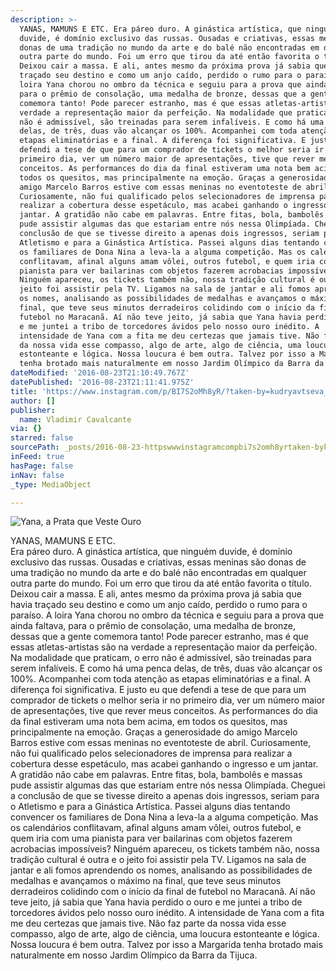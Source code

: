 ```yaml
---
description: >-
  YANAS, MAMUNS E ETC. Era páreo duro. A ginástica artística, que ninguém
  duvide, é domínio exclusivo das russas. Ousadas e criativas, essas meninas são
  donas de uma tradição no mundo da arte e do balé não encontradas em qualquer
  outra parte do mundo. Foi um erro que tirou da até então favorita o título.
  Deixou cair a massa. E ali, antes mesmo da próxima prova já sabia que havia
  traçado seu destino e como um anjo caído, perdido o rumo para o paraíso. A
  loira Yana chorou no ombro da técnica e seguiu para a prova que ainda faltava,
  para o prêmio de consolação, uma medalha de bronze, dessas que a gente
  comemora tanto! Pode parecer estranho, mas é que essas atletas-artistas são na
  verdade a representação maior da perfeição. Na modalidade que praticam, o erro
  não é admissível, são treinadas para serem infalíveis. E como há uma penca
  delas, de três, duas vão alcançar os 100%. Acompanhei com toda atenção as
  etapas eliminatórias e a final. A diferença foi significativa. E justo eu que
  defendi a tese de que para um comprador de tickets o melhor seria ir no
  primeiro dia, ver um número maior de apresentações, tive que rever meus
  conceitos. As performances do dia da final estiveram uma nota bem acima, em
  todos os quesitos, mas principalmente na emoção. Graças a generosidade do
  amigo Marcelo Barros estive com essas meninas no eventoteste de abril.
  Curiosamente, não fui qualificado pelos selecionadores de imprensa para
  realizar a cobertura desse espetáculo, mas acabei ganhando o ingresso e um
  jantar. A gratidão não cabe em palavras. Entre fitas, bola, bambolês e massas
  pude assistir algumas das que estariam entre nós nessa Olimpíada. Cheguei a
  conclusão de que se tivesse direito a apenas dois ingressos, seriam para o
  Atletismo e para a Ginástica Artística. Passei alguns dias tentando convencer
  os familiares de Dona Nina a leva-la a alguma competição. Mas os calendários
  conflitavam, afinal alguns amam vôlei, outros futebol, e quem iria com uma
  pianista para ver bailarinas com objetos fazerem acrobacias impossíveis?
  Ninguém apareceu, os tickets também não, nossa tradição cultural é outra e o
  jeito foi assistir pela TV. Ligamos na sala de jantar e ali fomos aprendendo
  os nomes, analisando as possibilidades de medalhas e avançamos o máximo na
  final, que teve seus minutos derradeiros colidindo com o início da final de
  futebol no Maracanã. Aí não teve jeito, já sabia que Yana havia perdido o ouro
  e me juntei a tribo de torcedores ávidos pelo nosso ouro inédito. A
  intensidade de Yana com a fita me deu certezas que jamais tive. Não faz parte
  da nossa vida esse compasso, algo de arte, algo de ciência, uma loucura
  estonteante e lógica. Nossa loucura é bem outra. Talvez por isso a Margarida
  tenha brotado mais naturalmente em nosso Jardim Olímpico da Barra da Tijuca.
dateModified: '2016-08-23T21:10:49.767Z'
datePublished: '2016-08-23T21:11:41.975Z'
title: 'https://www.instagram.com/p/BI7S2oMh8yR/?taken-by=kudryavtseva_y'
author: []
publisher:
  name: Vladimir Cavalcante
via: {}
starred: false
sourcePath: _posts/2016-08-23-httpswwwinstagramcompbi7s2omh8yrtaken-bykudryavtse.md
inFeed: true
hasPage: false
inNav: false
_type: MediaObject

---
```

![Yana, a Prata que Veste Ouro](https://the-grid-user-content.s3-us-west-2.amazonaws.com/dff9341a-206b-49e8-a30c-0a587268f0ff.jpg)

YANAS, MAMUNS E ETC.  
Era páreo duro. A ginástica artística, que ninguém duvide, é domínio exclusivo das russas. Ousadas e criativas, essas meninas são donas de uma tradição no mundo da arte e do balé não encontradas em qualquer outra parte do mundo. Foi um erro que tirou da até então favorita o título. Deixou cair a massa. E ali, antes mesmo da próxima prova já sabia que havia traçado seu destino e como um anjo caído, perdido o rumo para o paraíso. A loira Yana chorou no ombro da técnica e seguiu para a prova que ainda faltava, para o prêmio de consolação, uma medalha de bronze, dessas que a gente comemora tanto! Pode parecer estranho, mas é que essas atletas-artistas são na verdade a representação maior da perfeição. Na modalidade que praticam, o erro não é admissível, são treinadas para serem infalíveis. E como há uma penca delas, de três, duas vão alcançar os 100%. Acompanhei com toda atenção as etapas eliminatórias e a final. A diferença foi significativa. E justo eu que defendi a tese de que para um comprador de tickets o melhor seria ir no primeiro dia, ver um número maior de apresentações, tive que rever meus conceitos. As performances do dia da final estiveram uma nota bem acima, em todos os quesitos, mas principalmente na emoção. Graças a generosidade do amigo Marcelo Barros estive com essas meninas no eventoteste de abril. Curiosamente, não fui qualificado pelos selecionadores de imprensa para realizar a cobertura desse espetáculo, mas acabei ganhando o ingresso e um jantar. A gratidão não cabe em palavras. Entre fitas, bola, bambolês e massas pude assistir algumas das que estariam entre nós nessa Olimpíada. Cheguei a conclusão de que se tivesse direito a apenas dois ingressos, seriam para o Atletismo e para a Ginástica Artística. Passei alguns dias tentando convencer os familiares de Dona Nina a leva-la a alguma competição. Mas os calendários conflitavam, afinal alguns amam vôlei, outros futebol, e quem iria com uma pianista para ver bailarinas com objetos fazerem acrobacias impossíveis? Ninguém apareceu, os tickets também não, nossa tradição cultural é outra e o jeito foi assistir pela TV. Ligamos na sala de jantar e ali fomos aprendendo os nomes, analisando as possibilidades de medalhas e avançamos o máximo na final, que teve seus minutos derradeiros colidindo com o início da final de futebol no Maracanã. Aí não teve jeito, já sabia que Yana havia perdido o ouro e me juntei a tribo de torcedores ávidos pelo nosso ouro inédito. A intensidade de Yana com a fita me deu certezas que jamais tive. Não faz parte da nossa vida esse compasso, algo de arte, algo de ciência, uma loucura estonteante e lógica. Nossa loucura é bem outra. Talvez por isso a Margarida tenha brotado mais naturalmente em nosso Jardim Olímpico da Barra da Tijuca.